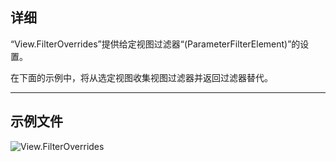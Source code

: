 ## 详细
“View.FilterOverrides”提供给定视图过滤器“(ParameterFilterElement)”的设置。

在下面的示例中，将从选定视图收集视图过滤器并返回过滤器替代。

___
## 示例文件

![View.FilterOverrides](./Revit.Elements.Views.View.FilterOverrides_img.jpg)

